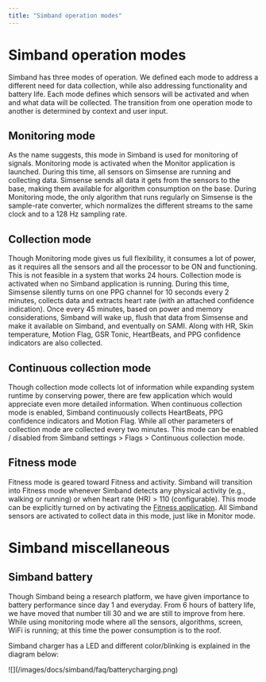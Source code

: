 ```yaml
---
title: "Simband operation modes"
---
```


# Simband operation modes

Simband has three modes of operation. We defined each mode to address a different need for data collection, while also addressing functionality and battery life. Each mode defines which sensors will be activated and when and what data will be collected. The transition from one operation mode to another is determined by context and user input.

## Monitoring mode
As the name suggests, this mode in Simband is used for monitoring of signals. Monitoring mode is activated when the Monitor application is launched. During this time, all sensors on Simsense are running and collecting data. Simsense sends all data it gets from the sensors to the base, making them available for algorithm consumption on the base. During Monitoring mode, the only algorithm that runs regularly on Simsense is the sample-rate converter, which normalizes the different streams to the same clock and to a 128 Hz sampling rate.

## Collection mode
Though Monitoring mode gives us full flexibility, it consumes a lot of power, as it requires all the sensors and all the processor to be ON and functioning. This is not feasible in a system that works 24 hours. Collection mode is activated when no Simband application is running. During this time, Simsense silently turns on one PPG channel for 10 seconds every 2 minutes, collects data and extracts heart rate (with an attached confidence indication). Once every 45 minutes, based on power and memory considerations, Simband will wake up, flush that data from Simsense and make it available on Simband, and eventually on SAMI. Along with HR, Skin temperature, Motion Flag, GSR Tonic, HeartBeats, and PPG confidence indicators are also collected.

## Continuous collection mode
Though collection mode collects lot of information while expanding system runtime by conserving power, there are few application which would appreciate even more detailed information. When continuous collection mode is enabled, Simband continuously collects HeartBeats, PPG confidence indicators and Motion Flag. While all other parameters of collection mode are collected every two minutes. This mode can be enabled / disabled from Simband settings > Flags > Continuous collection mode. 

## Fitness mode
Fitness mode is geared toward Fitness and activity. Simband will transition into Fitness mode whenever Simband detects any physical activity (e.g., walking or running) or when heart rate (HR) > 110 (configurable). This mode can be explicitly turned on by activating the [Fitness application](/simband/simband-documentation/applications/#fitness). All Simband sensors are activated to collect data in this mode, just like in Monitor mode.


# Simband miscellaneous

## Simband battery

Though Simband being a research platform, we have given importance to battery performance since day 1 and everyday. From 6 hours of battery life, we have moved that number till 30 and we are still to improve from here. While using monitoring mode where all the sensors, algorithms, screen, WiFi is running; at this time the power consumption is to the roof.

Simband charger has a LED and different color/blinking is explained in the diagram below:

<div  class="photo-grid" style="max-width: 512px;">
 ![](/images/docs/simband/faq/batterycharging.png)
</div>
